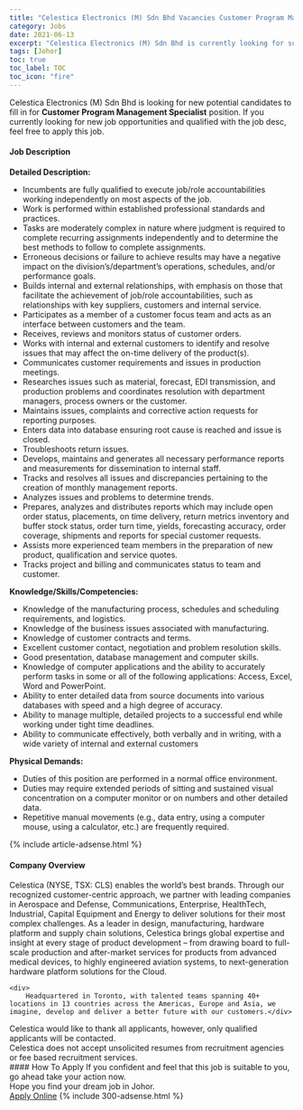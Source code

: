 ```yaml
---
title: "Celestica Electronics (M) Sdn Bhd Vacancies Customer Program Management Specialist" 
category: Jobs 
date: 2021-06-13 
excerpt: "Celestica Electronics (M) Sdn Bhd is currently looking for suitable person to fill in the Customer Program Management Specialist which based in Johor" 
tags: [Johor] 
toc: true 
toc_label: TOC 
toc_icon: "fire" 
--- 
```


<p>Celestica Electronics (M) Sdn Bhd is looking for new potential candidates to fill in for <b>Customer Program Management Specialist</b> position. If you currently looking for new job opportunities and qualified with the job desc, feel free to apply this job.
</p><div><div><h4>Job Description</h4></div><div><div><span><div><div><strong>Detailed Description:</strong><ul><li>Incumbents are fully qualified to execute job/role accountabilities working independently on most aspects of the job.</li><li>Work is performed within established professional standards and practices.</li><li>Tasks are moderately complex in nature where judgment is required to complete recurring assignments independently and to determine the best methods to follow to complete assignments.</li><li>Erroneous decisions or failure to achieve results may have a negative impact on the division&#8217;s/department&#8217;s operations, schedules, and/or performance goals.</li><li>Builds internal and external relationships, with emphasis on those that facilitate the achievement of job/role accountabilities, such as relationships with key suppliers, customers and internal service.</li><li>Participates as a member of a customer focus team and acts as an interface between customers and the team.</li><li>Receives, reviews and monitors status of customer orders.</li><li>Works with internal and external customers to identify and resolve issues that may affect the on-time delivery of the product(s).</li><li>Communicates customer requirements and issues in production meetings.</li><li>Researches issues such as material, forecast, EDI transmission, and production problems and coordinates resolution with department managers, process owners or the customer.</li><li>Maintains issues, complaints and corrective action requests for reporting purposes.</li><li>Enters data into database ensuring root cause is reached and issue is closed.</li><li>Troubleshoots return issues.</li><li>Develops, maintains and generates all necessary performance reports and measurements for dissemination to internal staff.</li><li>Tracks and resolves all issues and discrepancies pertaining to the creation of monthly management reports.</li><li>Analyzes issues and problems to determine trends.</li><li>Prepares, analyzes and distributes reports which may include open order status, placements, on time delivery, return metrics inventory and buffer stock status, order turn time, yields, forecasting accuracy, order coverage, shipments and reports for special customer requests.</li><li>Assists more experienced team members in the preparation of new product, qualification and service quotes.</li><li>Tracks project and billing and communicates status to team and customer.</li></ul><div><strong>Knowledge/Skills/Competencies:</strong></div><ul><li>Knowledge of the manufacturing process, schedules and scheduling requirements, and logistics.</li><li>Knowledge of the business issues associated with manufacturing.</li><li>Knowledge of customer contracts and terms.</li><li>Excellent customer contact, negotiation and problem resolution skills.</li><li>Good presentation, database management and computer skills.</li><li>Knowledge of computer applications and the ability to accurately perform tasks in some or all of the following applications: Access, Excel, Word and PowerPoint.</li><li>Ability to enter detailed data from source documents into various databases with speed and a high degree of accuracy.</li><li>Ability to manage multiple, detailed projects to a successful end while working under tight time deadlines.</li><li>Ability to communicate effectively, both verbally and in writing, with a wide variety of internal and external customers</li></ul><div><strong>Physical Demands:</strong></div><ul><li>Duties of this position are performed in a normal office environment.</li><li>Duties may require extended periods of sitting and sustained visual concentration on a computer monitor or on numbers and other detailed data.</li><li>Repetitive manual movements (e.g., data entry, using a computer mouse, using a calculator, etc.) are frequently required.</li></ul></div></div></span></div></div></div> 
{% include article-adsense.html %} 
<div><div><h4>Company Overview</h4></div><div><div><span><div><div>
	Celestica (NYSE, TSX: CLS) enables the world&#8217;s best brands. Through our recognized customer-centric approach, we partner with leading companies in Aerospace and Defense, Communications, Enterprise, HealthTech, Industrial, Capital Equipment and Energy to deliver solutions for their most complex challenges. As a leader in design, manufacturing, hardware platform and supply chain solutions, Celestica brings global expertise and insight at every stage of product development &#8211; from drawing board to full-scale production and after-market services for products from advanced medical devices, to highly engineered aviation systems, to next-generation hardware platform solutions for the Cloud.
	
	<div>
		Headquartered in Toronto, with talented teams spanning 40+ locations in 13 countries across the Americas, Europe and Asia, we imagine, develop and deliver a better future with our customers.</div>
<div>
		Celestica would like to thank all applicants, however, only qualified applicants will be contacted.</div>
<div>
		Celestica does not accept unsolicited resumes from recruitment agencies or fee based recruitment services.</div>
</div></div></span></div></div></div> 
#### How To Apply 
If you confident and feel that this job is suitable to you, go ahead take your action now. <br/> 
Hope you find your dream job in Johor. <br/> 
<a href="https://www.jobstreet.com.my/en/job/customer-program-management-specialist-4589304?jobId=jobstreet-my-job-4589304&" class="btn btn--info" target="_blank" rel="nofollow noopenner">Apply Online</a> 
{% include 300-adsense.html %} 